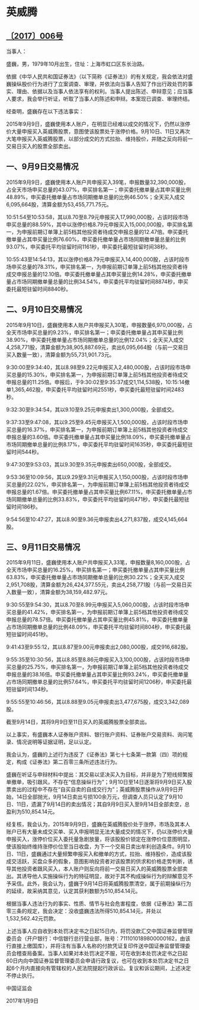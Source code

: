 # 英威腾

## [〔2017〕006号](http://www.csrc.gov.cn/pub/zjhpublic/G00306212/201701/t20170118_309628.htm)



当事人：

盛巍，男，1979年10月出生，住址：上海市虹口区东长治路。

依据《中华人民共和国证券法》（以下简称《证券法》）的有关规定，我会依法对盛巍操纵股价行为进行了立案调查、审理，并依法向当事人告知了作出行政处罚的事实、理由、依据以及当事人依法享有的权利。当事人提出陈述、申辩意见；应当事人要求，我会举行听证，听取了当事人的陈述和申辩。本案现已调查、审理终结。

经查明，盛巍存在以下违法事实：

2015年9月9日，盛巍使用本人账户，在明显已经难以成交的情况下，仍然以涨停价大量申报买入英威腾股票，意图使该股票处于涨停价格。9月10日、11日又再次大笔申报买入英威腾股票，以部分成交的方式拉抬、维持股价，并随之反向将前一交易日买入的股票全部卖出。

## 一、9月9日交易情况

2015年9月9日，盛巍使用本人账户共申报买入39笔，申报数量32,390,000股，占全天市场申买总量的43.07%，申买排名第一；申买委托撤单量占其申买量比例48.89%，申买委托撤单量占市场同期撤单总量的比例46.50%；全天买入成交6,095,664股，清算金额为53,455,771.75元。

10:51:54至10:53:58，其以8.70至8.79元申报买入17,990,000股，占该时段市场申买总量的88.59%，其中以涨停价格8.79元申报买入15,000,000股，申买排名第一，为申报前期订单簿上前5档其他投资者待成交申报总量的12.47倍。申买委托撤单量占其申买量比例76.60%，申买委托撤单量占市场同期撤单量总量的比例93.07%，申买委托平均驻留时间1161秒，申买委托最短驻留时间38秒。

10:55:43至14:54:13，其以涨停价格8.79元申报买入14,400,000股，占该时段市场申买总量的78.31%，申买排名第一，为申报前期订单簿上前5档其他投资者待成交申报总量的12.10倍。申买委托撤单量占其申买量比例14.28%，申买委托撤单量占市场同期撤单量总量的比例34.54%，申买委托平均驻留时间8874秒，申买委托最短驻留时间8840秒。

## 二、9月10日交易情况

2015年9月10日，盛巍使用本人账户共申报买入30笔，申报数量6,970,000股，占全天市场申买总量的9.23%，申买排名第一；申买委托撤单量占其申买量比例38.90%，申买委托撤单量占市场同期撤单总量的比例12.04%；全天买入成交4,258,771股，清算金额为38,905,887.69元，卖出6,095,664股（与前一交易日买入数量一致），清算金额为55,731,901.73元。

9:30:00至9:34:40，其以8.98至9.22元申报买入2,480,000股，占该时段市场申买总量的15.30%，申买排名第一，为申报前期订单簿上前5档其他投资者待成交申报总量的11.25倍。申报后，于9:30:02至9:35:37成交1,114,538股，10:15:14撤单1,365,462股，申买委托平均驻留时间2551秒，申买委托最短驻留时间2483秒。

9:32:30至9:34:54，其以9.10至9.25元申报卖出1,300,000股，全部成交。

9:37:33至9:47:08，其以9.25至9.45元申报买入1,500,000股，占该时段市场申买总量的16.37%，申买排名第一，为申报前期订单簿上前5档其他投资者待成交申报总量的3.60倍。申买委托撤单量占其申买量比例18.09%，申买委托撤单量占市场同期撤单总量的比例8.17%，申买委托平均驻留时间1635秒，申买委托最短驻留时间544秒。

9:47:30至9:53:03，其以9.30至9.35元申报卖出650,000股，全部成交。

9:53:36至10:09:56，其以9.29至9.31元申报买入1,150,000股，占该时段市场申买总量的22.02%，申买排名第一，为申报前期订单簿上前5档其他投资者待成交申报总量的1.67倍。申买委托撤单量占其申买量比例67.11%，申买委托撤单量占市场同期撤单总量的比例33.83%，申买委托平均驻留时间471秒，申买委托最短驻留时间186秒。

9:54:56至10:47:27，其以8.90至9.36元申报卖出4,271,837股，成交4,145,664股。

## 三、9月11日交易情况

2015年9月11日，盛巍使用本人账户共申报买入33笔，申报数量8,160,000股，占全天市场申买总量的16.25%，申买排名第一；申买委托撤单量占其申买量比例63.83%，申买委托撤单量占市场同期撤单总量的比例30.22%；全天买入成交2,951,708股，清算金额为26,424,377.55元，卖出4,258,771股（与前一交易日买入数量一致），清算金额为38,159,482.97元。

9:30:55至9:54:30，其以8.70至8.99元申报买入5,060,000股，占该时段市场申买总量的41.42%，申买排名第一，为申报前期订单簿上前5档其他投资者待成交申报总量的78.57倍。申买委托撤单量占其申买量比例45.81%，申买委托撤单量占市场同期撤单总量的比例48.09%，申买委托平均驻留时间804秒，申买委托最短驻留时间451秒。

9:41:43至9:55:12，其以8.87至9.00元申报卖出2,080,000股，成交916,682股。

9:55:35至10:30:56，其以8.85至8.86元申报买入3,100,000股，占该时段市场申买总量的25.75%，申买排名第一，为申报前期订单簿上前5档其他投资者待成交申报总量的38.16倍。申买委托撤单量占其申买量比例93.24%，申买委托撤单量占市场同期撤单总量的比例57.64%，申买委托平均驻留时间1206秒，申买委托最短驻留时间134秒。

9:55:55至10:46:56，其以8.88至9.05元申报卖出3,477,675股，成交3,342,089股。

截至9月14日，其将9月9日至11日买入的英威腾股票全部卖出。

以上事实，有盛巍本人证券账户资料、银行账户资料、证券账户交易资料、询问笔录、情况说明等证据证明，足以认定。

我会认为，盛巍的上述行为违反了《证券法》第七十七条第一款第（四）项的规定，构成《证券法》第二百零三条所述违法行为。

盛巍在听证与申辩材料中提出：其交易以坚决买入为目标，并非是为了短线频繁报单撤单，吸引跟风，不存在“信息操纵行为”；9月10日至14日逐渐将9月9日买入股票卖出的过程中不存在“自买自卖的自成交行为”；英威腾股票操作从9月9日开始，14日全部抛光，9月14日卖出亏损100余万元，但调查人员只认定了9月10日、11日，遗漏了9月14日的卖出情况；其自9月9日买入至9月14日全部卖空，总盈利为510,854.14元。

经复核，我会认为，2015年9月9日，盛巍在英威腾股价处于涨停，市场及其本人账户已有大量未成交买单、买入申报明显无法大量成交的情况下，仍以涨停价大量申报买入，涨停价位买入委托量急剧放量，将该股股价锁定在涨停价位意图明显，使该股始终维持涨停价位至当日收盘，为下一个交易日卖出牟利创造条件。9月10日、11日，盛巍通过大量频繁申报买入和撤单的方式，拉抬、维持股价，造成该股成交活跃，买盘众多的假象，意图影响投资者对该股票的供求和价格走势判断，诱导其他投资者跟风买入，本人账户则反向将前一交易日买入的英威腾股票全部卖出。其诱导他人实施操纵行为的特征明显，故对于其不构成操纵行为的辩解意见不予采信。此外，我会认为，盛巍于9月14日将英威腾股票清空，属于前期操纵行为的延续，故采纳其意见，认定其获利数额为510,854.14元。

根据当事人违法行为的事实、性质、情节与社会危害程度，依据《证券法》第二百零三条的规定，我会决定：没收盛巍违法所得510,854.14元，并处以1,532,562.42元罚款。

上述当事人应自收到本处罚决定书之日起15日内，将罚没款汇交中国证券监督管理委员会（开户银行：中信银行总行营业部，账号：7111010189800000162，由该行直接上缴国库），并将注有当事人名称的付款凭证复印件送中国证券监督管理委员会稽查局备案。当事人如果对本处罚决定不服，可在收到本处罚决定书之日起60日内向中国证券监督管理委员会申请行政复议，也可在收到本处罚决定书之日起6个月内直接向有管辖权的人民法院提起行政诉讼。复议和诉讼期间，上述决定不停止执行。

 

 

 

 

中国证监会      

2017年1月9日    